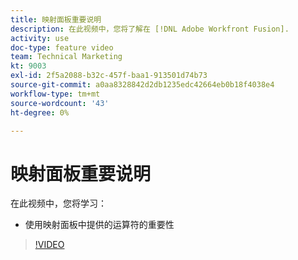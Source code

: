 ```yaml
---
title: 映射面板重要说明
description: 在此视频中，您将了解在 [!DNL Adobe Workfront Fusion].
activity: use
doc-type: feature video
team: Technical Marketing
kt: 9003
exl-id: 2f5a2088-b32c-457f-baa1-913501d74b73
source-git-commit: a0aa8328842d2db1235edc42664eb0b18f4038e4
workflow-type: tm+mt
source-wordcount: '43'
ht-degree: 0%

---
```


# 映射面板重要说明

在此视频中，您将学习：

* 使用映射面板中提供的运算符的重要性

>[!VIDEO](https://video.tv.adobe.com/v/335263/?quality=12)
